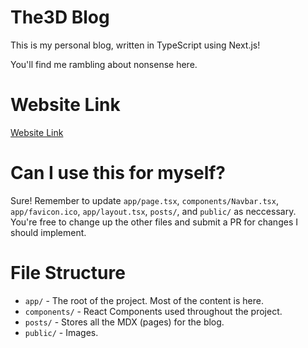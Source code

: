 # The3D Blog

This is my personal blog, written in TypeScript using Next.js!

You'll find me rambling about nonsense here.

# Website Link

[Website Link](https://the3d.vercel.app/)

# Can I use this for myself?

Sure! Remember to update `app/page.tsx`, `components/Navbar.tsx`, `app/favicon.ico`, `app/layout.tsx`, `posts/`, and `public/` as neccessary.<br />
You're free to change up the other files and submit a PR for changes I should implement.

# File Structure

- `app/` - The root of the project. Most of the content is here.
- `components/` - React Components used throughout the project.
- `posts/` - Stores all the MDX (pages) for the blog.
- `public/` - Images.
